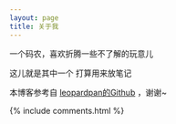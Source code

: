 ```yaml
---
layout: page
title: 关于我 
---
```


一个码农，喜欢折腾一些不了解的玩意儿
<p>
这儿就是其中一个 
打算用来放笔记



<p>



本博客参考自  <a target="_blank" href='https://github.com/leopardpan/leopardpan.github.io/'>leopardpan的Github</a> ，谢谢~

{% include comments.html %}



